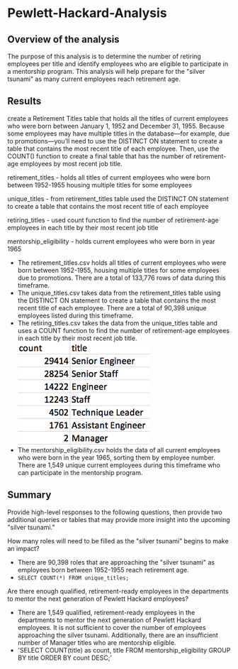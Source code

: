 # Pewlett-Hackard-Analysis

## Overview of the analysis
The purpose of this analysis is to determine the number of retiring employees per title and identify employees who are eligible to participate in a mentorship program. This analysis will help prepare for the "silver tsunami" as many current employees reach retirement age.

## Results
create a Retirement Titles table that holds all the titles of current employees who were born between January 1, 1952 and December 31, 1955. Because some employees may have multiple titles in the database—for example, due to promotions—you’ll need to use the DISTINCT ON statement to create a table that contains the most recent title of each employee. Then, use the COUNT() function to create a final table that has the number of retirement-age employees by most recent job title.

retirement_titles - holds all titles of current employees who were born between 1952-1955 housing multiple titles for some employees

unique_titles - from retirement_titles table used the DISTINCT ON statement to create a table that contains the most recent title of each employee

retiring_titles - used count function to find the number of retirement-age employees in each title by their most recent job title

mentorship_eligibility - holds current employees who were born in year 1965

- The retirement_titles.csv holds all titles of current employees who were born between 1952-1955, housing multiple titles for some employees due to promotions. There are a total of 133,776 rows of data during this timeframe. 
- The unique_titles.csv takes data from the retirement_titles table using the DISTINCT ON statement to create a table that contains the most recent title of each employee. There are a total of 90,398 unique employees listed during this timeframe.
- The retiring_titles.csv takes the data from the unique_titles table and uses a COUNT function to find the number of retirement-age employees in each title by their most recent job title. 
![retiring_titles](retiring_titles.png)
- The mentorship_eligibility.csv holds the data of all current employees who were born in the year 1965, sorting them by employee number. There are 1,549 unique current employees during this timeframe who can participate in the mentorship program.

## Summary
Provide high-level responses to the following questions, then provide two additional queries or tables that may provide more insight into the upcoming "silver tsunami."

How many roles will need to be filled as the "silver tsunami" begins to make an impact?
- There are 90,398 roles that are approaching the "silver tsunami" as employees born between 1952-1955 reach retirement age.
- ` SELECT COUNT(*)
FROM unique_titles; `

Are there enough qualified, retirement-ready employees in the departments to mentor the next generation of Pewlett Hackard employees?
- There are 1,549 qualified, retirement-ready employees in the departments to mentor the next generation of Pewlett Hackard employees. It is not sufficient to cover the number of employees approaching the silver tsunami. Additionally, there are an insufficient number of Manager titles who are mentorship eligible.
- 'SELECT COUNT(title) as count, title
FROM mentorship_eligibility
GROUP BY title
ORDER BY count DESC;'
